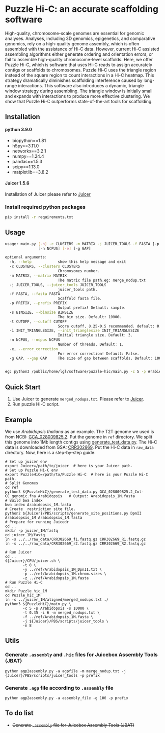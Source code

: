 # Puzzle Hi-C: an accurate scaffolding software

High-quality, chromosome-scale genomes are essential for genomic analyses. Analyses, including 3D genomics, epigenetics, and comparative genomics, rely on a high-quality genome assembly, which is often assembled with the assistance of Hi-C data. However, current Hi-C assisted assembling algorithms either generate ordering and orientation errors, or fail to assemble high-quality chromosome-level scaffolds. Here, we offer Puzzle Hi-C, which is software that uses Hi-C reads to assign accurately contigs or scaffolds to chromosomes. Puzzle Hi-C uses the triangle region instead of the square region to count interactions in a Hi-C heatmap. This strategy dramatically diminishes scaffolding interference caused by long-range interactions. This software also introduces a dynamic, triangle window strategy during assembling. The triangle window is initially small and expands with interactions to produce more effective clustering. We show that Puzzle Hi-C outperforms state-of-the-art tools for scaffolding.

## Installation
#### python 3.9.0
* biopython==1.81
* h5py==3.11.0
* networkx==3.2.1
* numpy==1.24.4
* pandas==1.5.3
* scipy==1.13.0
* matplotlib==3.8.2

#### Juicer 1.5.6
Installation of Juicer please refer to [Juicer](https://github.com/aidenlab/juicer)

### Install required python packages
```bash
pip install -r requirements.txt  
```



## Usage
```bash
usage: main.py [-h] -c CLUSTERS -m MATRIX -j JUICER_TOOLS -f FASTA [-p PREFIX] [-s BINSIZE] [-t CUTOFF] [-i INIT_TRIANGLESIZE]
               [-n NCPUS] [-e] [-g GAP]

optional arguments:
  -h, --help            show this help message and exit
  -c CLUSTERS, --clusters CLUSTERS
                        Chromosomes number.
  -m MATRIX, --matrix MATRIX
                        The matrix file path.eg: merge_nodup.txt
  -j JUICER_TOOLS, --juicer_tools JUICER_TOOLS
                        juicer_tools path.
  -f FASTA, --fasta FASTA
                        Scaffold fasta file.
  -p PREFIX, --prefix PREFIX
                        Output prefix! Default: sample.
  -s BINSIZE, --binsize BINSIZE
                        The bin size. Default: 10000.
  -t CUTOFF, --cutoff CUTOFF
                        Score cutoff, 0.25-0.5 recommended. default: 0.3.
  -i INIT_TRIANGLESIZE, --init_trianglesize INIT_TRIANGLESIZE
                        Initial triangle size. Default: 3.
  -n NCPUS, --ncpus NCPUS
                        Number of threads. Default: 1.
  -e, --error_correction
                        For error correction! Default: False.
  -g GAP, --gap GAP     The size of gap between scaffolds. Default: 100.

                        
eg: python3 /public/home/lgl/software/puzzle-hic/main.py -c 5 -p Arabidopsis -s 10000 -t 0.35 -i 6 -m merged_nodups.txt -f ./ref/Arabidopsis_1M.fasta -j /public/home/lgl/software/juicer/PBS/scripts/juicer_tools -n 35

```

## Quick Start
1. Use Juicer to generate ```merged_nodups.txt```. Please refer to [Juicer](https://github.com/aidenlab/juicer).
2. Run puzzle Hi-C script.

## Example
We use _Arabidopsis thaliana_ as an example. The T2T genome we used is from  NCBI: [GCA_028009825.2](https://www.ncbi.nlm.nih.gov/datasets/genome/GCA_028009825.2/). Put the genome in ```ref``` directory. We split this genome into 1Mb length contigs using [generate_test_data.py](utils%2Fgenerate_test_data.py).
The Hi-C data is downloaded from GSA: [CRR302669](https://ngdc.cncb.ac.cn/gsa/browse/CRA004538/CRR302669). Put the Hi-C data in ```raw_data``` directory. Now, here is a step-by-step guide.

```shell
# Set up juicer env
export Juicer=/path/to/juicer  # here is your Juicer path.
# Set up Puzzle Hi-C env
export PuzzleHiC=/path/to/Puzzle Hi-C  # here is your Puzzle Hi-C path.
# Split Genomes
cd ref
python3 ${PuzzleHiC}/generate_test_data.py GCA_028009825.2_Col-CC_genomic.fna Arabidopsis   # Output: Arabidopsis_1M.fasta
# Build bwa index
bwa index Arabidopsis_1M.fasta
# Create  restriction site file. 
python2 ${Juicer}/PBS/scripts/generate_site_positions.py DpnII Arabidopsis_1M Arabidopsis_1M.fasta
# Prepare for running Juicedr
cd ..
mkdir -p juicer_1M/fastq
cd juicer_1M/fastq
ln -s ../../raw_data/CRR302669_f1.fastq.gz CRR302669_R1.fastq.gz
ln -s ../../raw_data/CRR302669_r2.fastq.gz CRR302669_R2.fastq.gz

# Run Juicer
cd ..
${Juicer}/CPU/juicer.sh \
        -t 8 \
        -y ../ref/Arabidopsis_1M_DpnII.txt \
        -p ../ref/Arabidopsis_1M.chrom.sizes \
        -z ../ref/Arabidopsis_1M.fasta
# Run Puzzle Hi-C
cd ..
mkdir Puzzle_hic_1M
cd Puzzle_hic_1M
ln -s ../juicer_1M/aligned/merged_nodups.txt ./
python3 ${PuzzleHiC}/main.py \
        -c 5 -p Arabidopsis -s 10000 \
        -t 0.35 -i 6 -m merged_nodups.txt \
        -f ../ref/Arabidopsis_1M.fasta \
        -j ${Juicer}/PBS/scripts/juicer_tools \
        -n 8
```
## Utils
### Generate  ```.assembly``` and ```.hic``` files for Juicebox Assembly Tools (JBAT)
```shell
python agp2assembly.py -a agpfile -m merge_nodup.txt -j {Juicer}/PBS/scripts/juicer_tools -p prefix
```
### Generate  ```.agp``` file according to ```.assembly``` file
```shell
python agp2assembly.py -a assembly_file -g 100 -p prefix
```
### 
## To do list

*  ~~Generate  ```.assembly``` file for Juicebox Assembly Tools (JBAT)~~

